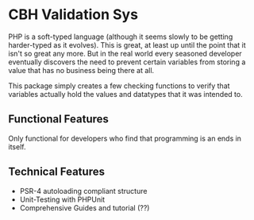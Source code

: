CBH Validation Sys
==================
PHP is a soft-typed language (although it seems slowly to be getting harder-typed as it evolves).
This is great, at least up until the point that it isn't so great any more.  But in the real world
every seasoned developer eventually discovers the need to prevent certain variables from storing a
value that has no business being there at all.

This package simply creates a few checking functions to verify that variables actually hold the values
and datatypes that it was intended to.


Functional Features
-------------------
Only functional for developers who find that programming is an ends in itself.


Technical Features
------------------
* PSR-4 autoloading compliant structure
* Unit-Testing with PHPUnit
* Comprehensive Guides and tutorial (??)
